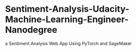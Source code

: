 # Sentiment-Analysis-Udacity-Machine-Learning-Engineer-Nanodegree
a Sentiment Analysis Web App Using PyTorch and SageMaker
